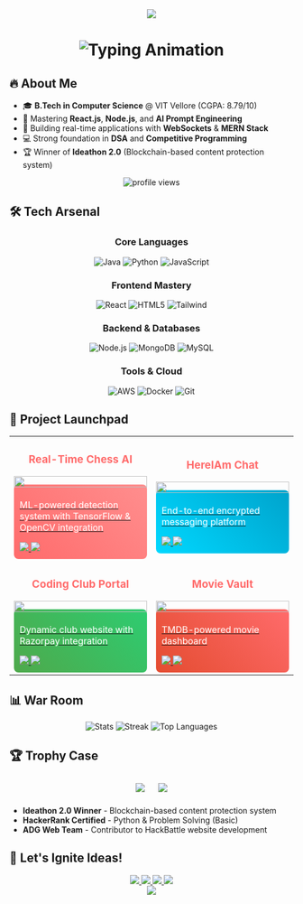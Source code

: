 <!-- Animated Fire Banner -->
<div align="center">
  <img src="https://capsule-render.vercel.app/api?type=waving&color=ff6b6b&height=250&section=header&text=Akshat%20Sinha&fontSize=80&fontColor=ffffff&animation=twinkling" />
</div>

<!-- Dynamic Intro -->
<h1 align="center">
  <img src="https://readme-typing-svg.herokuapp.com?font=Fira+Code&weight=600&size=30&duration=4000&pause=1000&color=FF7F11&center=true&vCenter=true&width=600&lines=Full-Stack+Developer;Open-Source+Enthusiast;AI+Explorer;Code+Artisan" alt="Typing Animation" />
</h1>

<!-- About Me -->
## 🔥 About Me

- 🎓 **B.Tech in Computer Science** @ VIT Vellore (CGPA: 8.79/10)
- 🌱 Mastering **React.js**, **Node.js**, and **AI Prompt Engineering**
- 🚀 Building real-time applications with **WebSockets** & **MERN Stack**
- 💻 Strong foundation in **DSA** and **Competitive Programming**
- 🏆 Winner of **Ideathon 2.0** (Blockchain-based content protection system)

<div align="center">
  <img src="https://komarev.com/ghpvc/?username=akshatsinha0&label=Profile%20views&color=ff6b6b&style=flat" alt="profile views" />
</div>

<!-- Tech Stack -->
## 🛠️ Tech Arsenal

<div align="center">

### **Core Languages**
![Java](https://img.shields.io/badge/Java-ED8B00?style=for-the-badge&logo=java&logoColor=white&color=ff6b6b)
![Python](https://img.shields.io/badge/Python-FFD43B?style=for-the-badge&logo=python&logoColor=blue)
![JavaScript](https://img.shields.io/badge/JavaScript-F7DF1E?style=for-the-badge&logo=javascript&logoColor=black&color=ffd700)

### **Frontend Mastery**
![React](https://img.shields.io/badge/React-20232A?style=for-the-badge&logo=react&logoColor=61DAFB&color=00d8ff)
![HTML5](https://img.shields.io/badge/HTML5-E34F26?style=for-the-badge&logo=html5&logoColor=white)
![Tailwind](https://img.shields.io/badge/Tailwind_CSS-38B2AC?style=for-the-badge&logo=tailwind-css&logoColor=white)

### **Backend & Databases**
![Node.js](https://img.shields.io/badge/Node.js-339933?style=for-the-badge&logo=nodedotjs&logoColor=white)
![MongoDB](https://img.shields.io/badge/MongoDB-4EA94B?style=for-the-badge&logo=mongodb&logoColor=white)
![MySQL](https://img.shields.io/badge/MySQL-005C84?style=for-the-badge&logo=mysql&logoColor=white)

### **Tools & Cloud**
![AWS](https://img.shields.io/badge/AWS-FF9900?style=for-the-badge&logo=amazonaws&logoColor=white)
![Docker](https://img.shields.io/badge/Docker-2496ED?style=for-the-badge&logo=docker&logoColor=white)
![Git](https://img.shields.io/badge/GIT-E44C30?style=for-the-badge&logo=git&logoColor=white)

</div>

<!-- Project Showcase -->
## 🚀 Project Launchpad

<table>
  <!-- Row 1 -->
  <tr>
    <td width="50%">
      <h3 align="center" style="color:#ff6b6b">Real-Time Chess AI</h3>
      <a href="#">
        <img src="https://media.giphy.com/media/l0HlTy9x8FZo0XO1i/giphy.gif" width="100%" />
        <div style="background: linear-gradient(45deg, #ff6b6b, #ff8e8e); padding: 10px; border-radius: 8px; margin-top: -5px;">
          <p style="color:white;">ML-powered detection system with TensorFlow & OpenCV integration</p>
          <img src="https://img.shields.io/badge/Python-FFD43B?style=flat&logo=python&logoColor=blue" />
          <img src="https://img.shields.io/badge/Docker-2496ED?style=flat&logo=docker&logoColor=white" />
        </div>
      </a>
    </td>
    <td width="50%">
      <h3 align="center" style="color:#ff6b6b">HereIAm Chat</h3>
      <a href="#">
        <img src="https://media.giphy.com/media/Pa6mgXJmrAHbvenVV1/giphy.gif" width="100%" />
        <div style="background: linear-gradient(45deg, #00d8ff, #00a3cc); padding: 10px; border-radius: 8px; margin-top: -5px;">
          <p style="color:white;">End-to-end encrypted messaging platform</p>
          <img src="https://img.shields.io/badge/React-20232A?style=flat&logo=react&logoColor=61DAFB" />
          <img src="https://img.shields.io/badge/JWT-000000?style=flat&logo=json-web-tokens&logoColor=white" />
        </div>
      </a>
    </td>
  </tr>
  <!-- Row 2 -->
  <tr>
    <td width="50%">
      <h3 align="center" style="color:#ff6b6b">Coding Club Portal</h3>
      <a href="https://codingclubvitvellore.netlify.app/ClubWebsite">
        <img src="https://media.giphy.com/media/hrRJ41JB2zlgZiYcCw/giphy.gif" width="100%" />
        <div style="background: linear-gradient(45deg, #4EA94B, #2ECC71); padding: 10px; border-radius: 8px; margin-top: -5px;">
          <p style="color:white;">Dynamic club website with Razorpay integration</p>
          <img src="https://img.shields.io/badge/React-20232A?style=flat&logo=react&logoColor=61DAFB" />
          <img src="https://img.shields.io/badge/Tailwind-38B2AC?style=flat&logo=tailwind-css&logoColor=white" />
        </div>
      </a>
    </td>
    <td width="50%">
      <h3 align="center" style="color:#ff6b6b">Movie Vault</h3>
      <a href="#">
        <img src="https://media.giphy.com/media/3o7aD2X9HxhzqwpZx6/giphy.gif" width="100%" />
        <div style="background: linear-gradient(45deg, #E44C30, #FF6B6B); padding: 10px; border-radius: 8px; margin-top: -5px;">
          <p style="color:white;">TMDB-powered movie dashboard</p>
          <img src="https://img.shields.io/badge/React-20232A?style=flat&logo=react&logoColor=61DAFB" />
          <img src="https://img.shields.io/badge/API-FFD43B?style=flat&logo=themoviedatabase&logoColor=blue" />
        </div>
      </a>
    </td>
  </tr>
</table>

<!-- Stats & Achievements -->
## 📊 War Room

<div align="center">
  <img src="https://github-readme-stats.vercel.app/api?username=akshatsinha0&show_icons=true&theme=radical&border_color=ff3864&include_all_commits=true" alt="Stats" />
  <img src="https://github-readme-streak-stats.herokuapp.com/?user=akshatsinha0&theme=radical&border=ff3864&fire=FF7F11" alt="Streak" />
  <img src="https://github-readme-stats.vercel.app/api/top-langs/?username=akshatsinha0&layout=compact&theme=radical" alt="Top Languages" />
</div>

<!-- Certifications & Awards -->
## 🏆 Trophy Case

<div align="center">
  <div style="display: inline-block; margin: 10px;">
    <a href="https://www.hackerrank.com/certificates/">
      <img src="https://img.shields.io/badge/HackerRank-Problem_Solving-2EC866?style=for-the-badge&logo=HackerRank&logoColor=black" />
    </a>
  </div>
  <div style="display: inline-block; margin: 10px;">
    <a href="https://www.udemy.com/certificate/">
      <img src="https://img.shields.io/badge/Udemy-Python_Pro-EC5252?style=for-the-badge&logo=Udemy&logoColor=white" />
    </a>
  </div>
</div>

- **Ideathon 2.0 Winner** - Blockchain-based content protection system
- **HackerRank Certified** - Python & Problem Solving (Basic)
- **ADG Web Team** - Contributor to HackBattle website development

<!-- Connect -->
## 🤝 Let's Ignite Ideas!

<div align="center">
  <a href="mailto:akshat.sinha2022@vitstudent.ac.in">
    <img src="https://img.shields.io/badge/Email-FF6B6B?style=for-the-badge&logo=gmail&logoColor=white" />
  </a>
  <a href="https://linkedin.com/in/">
    <img src="https://img.shields.io/badge/LinkedIn-0077B5?style=for-the-badge&logo=linkedin&logoColor=white" />
  </a>
  <a href="https://leetcode.com/">
    <img src="https://img.shields.io/badge/LeetCode-FFA116?style=for-the-badge&logo=leetcode&logoColor=black" />
  </a>
  <a href="https://github.com/akshatsinha0">
    <img src="https://img.shields.io/badge/GitHub-100000?style=for-the-badge&logo=github&logoColor=white" />
  </a>
</div>

<!-- Animated Footer -->
<div align="center">
  <img src="https://capsule-render.vercel.app/api?type=waving&color=ff6b6b&height=150&section=footer&animation=twinkling" />
</div>
